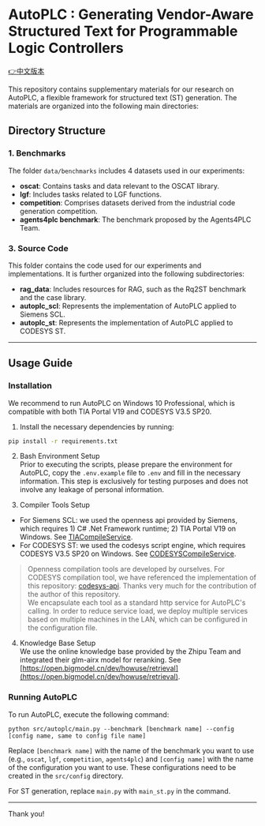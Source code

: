 # AutoPLC : Generating Vendor-Aware Structured Text for Programmable Logic Controllers

[👉中文版本](README_zh.md)

This repository contains supplementary materials for our research on AutoPLC, a flexible framework for structured text (ST) generation. The materials are organized into the following main directories:

## Directory Structure

### 1. Benchmarks
The folder `data/benchmarks` includes 4 datasets used in our experiments:
- **oscat**: Contains tasks and data relevant to the OSCAT library.
- **lgf**: Includes tasks related to LGF functions.
- **competition**: Comprises datasets derived from the industrial code generation competition.
- **agents4plc benchmark**: The benchmark proposed by the Agents4PLC Team.

<!-- ### 2. **Experiment_Results**
This folder `exps` holds the experimental results obtained from our study. The results demonstrate the performance of different baselines and configurations of AutoPLC on the provided benchmarks. -->

### 3. Source Code
This folder contains the code used for our experiments and implementations. It is further organized into the following subdirectories:

<!-- - **baselines**: Contains the baseline implementations used for comparison in our study. -->
- **rag_data**: Includes resources for RAG, such as the Rq2ST benchmark and the case library.
- **autoplc_scl**: Represents the implementation of AutoPLC applied to Siemens SCL.
- **autoplc_st**: Represents the implementation of AutoPLC applied to CODESYS ST.

---

## Usage Guide

### Installation

We recommend to run AutoPLC on Windows 10 Professional, which is compatible with both TIA Portal V19 and CODESYS V3.5 SP20.

1. Install the necessary dependencies by running:

```bash
pip install -r requirements.txt
```

2. Bash Environment Setup  
Prior to executing the scripts, please prepare the environment for AutoPLC, copy the `.env.example` file to `.env` and fill in the necessary information. This step is exclusively for testing purposes and does not involve any leakage of personal information. 

3. Compiler Tools Setup  
- For Siemens SCL: we used the openness api provided by Siemens, which requires 1) C# .Net Framework runtime; 2) TIA Portal V19 on Windows. See [TIACompileService](https://github.com/cangkui/TIACompileService).
- For CODESYS ST: we used the codesys script engine, which requires CODESYS V3.5 SP20 on Windows. See [CODESYSCompileService](https://github.com/cangkui/CODESYSCompileService). 

> Openness compilation tools are developed by ourselves. For CODESYS compilation tool, we have referenced the implementation of this repository: [codesys-api](https://github.com/johannesPettersson80/codesys-api). Thanks very much for the contribution of the author of this repository.  
> We encapsulate each tool as a standard http service for AutoPLC's calling. In order to reduce service load, we deploy multiple services based on multiple machines in the LAN, which can be configured in the configuration file.

4. Knowledge Base Setup  
We use the online knowledge base provided by the Zhipu Team and integrated their glm-airx model for reranking. See [https://open.bigmodel.cn/dev/howuse/retrieval](https://open.bigmodel.cn/dev/howuse/retrieval).

### Running AutoPLC

To run AutoPLC, execute the following command:
```
python src/autoplc/main.py --benchmark [benchmark name] --config [config name, same to config file name]
```

Replace `[benchmark name]` with the name of the benchmark you want to use (e.g., `oscat`, `lgf`, `competition`, `agents4plc`) and `[config name]` with the name of the configuration you want to use. These configurations need to be created in the `src/config` directory.

For ST generation, replace `main.py` with `main_st.py` in the command.

---

Thank you!